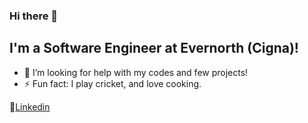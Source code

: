 ### Hi there 👋
## I'm a Software Engineer at Evernorth (Cigna)!

- 🤔 I’m looking for help with my codes and few projects!
- ⚡ Fun fact: I play cricket, and love cooking.

👔[Linkedin][linkedin]

[linkedin]: https://linkedin.com/in/umangp23

<!--
**umangp023/umangp023** is a ✨ _special_ ✨ repository because its `README.md` (this file) appears on your GitHub profile.

Here are some ideas to get you started:

- 🔭 I’m currently working on ...
- 🌱 I’m currently learning ...
- 👯 I’m looking to collaborate on projects!
- 🤔 I’m looking for help with my codes and few projects!
- 💬 Ask me about ...
- 📫 How to reach me: ...
- 😄 Pronouns: ...
- ⚡ Fun fact: I play cricket and part of local team!
-->
